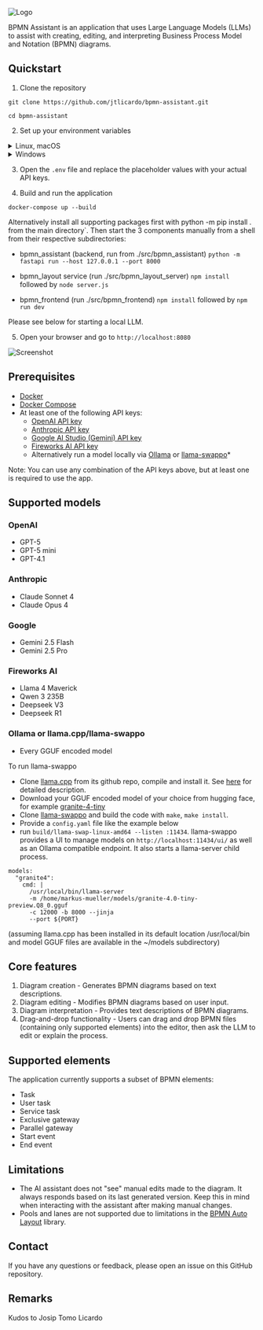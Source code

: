 ![Logo](images/bpmn_assistant_logo.png)

BPMN Assistant is an application that uses Large Language Models (LLMs) to assist with creating, editing, and
interpreting Business Process Model and Notation (BPMN) diagrams.

## Quickstart

1. Clone the repository

```
git clone https://github.com/jtlicardo/bpmn-assistant.git
```

```
cd bpmn-assistant
```

2. Set up your environment variables

<details>
<summary>Linux, macOS</summary>

```
cd src/bpmn_assistant
```

```
cp .env.example .env
```

</details>

<details>
<summary>Windows</summary>

```
cd src\bpmn_assistant
```

```
copy .env.example .env
```

</details>

3. Open the `.env` file and replace the placeholder values with your actual API keys.

4. Build and run the application

```
docker-compose up --build
```

Alternatively install all supporting packages first with python -m pip install . from the main directory`. Then start the 3 components manually from a shell from their respective subdirectories:

- bpmn_assistant (backend, run from ./src/bpmn_assistant)
  `python -m fastapi run --host 127.0.0.1 --port 8000`
  
- bpmn_layout service (run ./src/bpmn_layout_server)
  `npm install` followed by `node server.js`
  
- bpmn_frontend (run ./src/bpmn_frontend)
  `npm install` followed by `npm run dev`

Please see below for starting a local LLM.

5. Open your browser and go to `http://localhost:8080`

![Screenshot](images/screenshot_1.png)

## Prerequisites

- [Docker](https://docs.docker.com/get-docker/)
- [Docker Compose](https://docs.docker.com/compose/install/)
- At least one of the following API keys:
    - [OpenAI API key](https://platform.openai.com/docs/quickstart)
    - [Anthropic API key](https://console.anthropic.com/)
    - [Google AI Studio (Gemini) API key](https://aistudio.google.com/app/apikey)
    - [Fireworks AI API key](https://docs.fireworks.ai/getting-started/quickstart)
    - Alternatively run a model locally via [Ollama](https://ollama.com) or [llama-swappo](https://github.com/kooshi/llama-swappo)*

Note: You can use any combination of the API keys above, but at least one is required to use the app.

## Supported models

### OpenAI

* GPT-5
* GPT-5 mini
* GPT-4.1

### Anthropic

* Claude Sonnet 4
* Claude Opus 4

### Google

* Gemini 2.5 Flash
* Gemini 2.5 Pro

### Fireworks AI

* Llama 4 Maverick
* Qwen 3 235B
* Deepseek V3
* Deepseek R1

### Ollama or llama.cpp/llama-swappo

* Every GGUF encoded model

To run llama-swappo

* Clone [llama.cpp](https://github.com/ggml-org/llama.cpp) from its github repo, compile and install it. See [here](https://github.com/ggml-org/llama.cpp/blob/master/docs/build.md) for detailed description.
* Download your GGUF encoded model of your choice from hugging face, for example [granite-4-tiny](https://huggingface.co/ibm-granite/granite-4.0-tiny-preview-GGUF)
* Clone [llama-swappo](https://github.com/kooshi/llama-swappo) and build the code with `make`, `make install`.
* Provide a `config.yaml` file like the example below
* run `build/llama-swap-linux-amd64 --listen :11434`. llama-swappo provides a UI to manage models on `http://localhost:11434/ui/` as well as an Ollama compatible endpoint. It also starts a llama-server child process.

```
models:
  "granite4":
    cmd: |
      /usr/local/bin/llama-server
      -m /home/markus-mueller/models/granite-4.0-tiny-preview.Q8_0.gguf
      -c 12000 -b 8000 --jinja
      --port ${PORT}
```
(assuming llama.cpp has been installed in its default location /usr/local/bin and model GGUF files are available in the ~/models subdirectory)

## Core features

1. Diagram creation - Generates BPMN diagrams based on text descriptions.
2. Diagram editing - Modifies BPMN diagrams based on user input.
3. Diagram interpretation - Provides text descriptions of BPMN diagrams.
4. Drag-and-drop functionality - Users can drag and drop BPMN files (containing only supported elements) into the
   editor, then ask the LLM to edit or explain the process.

## Supported elements

The application currently supports a subset of BPMN elements:

* Task
* User task
* Service task
* Exclusive gateway
* Parallel gateway
* Start event
* End event

## Limitations

* The AI assistant does not "see" manual edits made to the diagram. It always responds based on its last generated
  version. Keep this in mind when interacting with the assistant after making manual changes.
* Pools and lanes are not supported due to limitations in the [BPMN Auto Layout](https://github.com/bpmn-io/bpmn-auto-layout) library.

## Contact

If you have any questions or feedback, please open an issue on this GitHub repository.

## Remarks

Kudos to Josip Tomo Licardo

